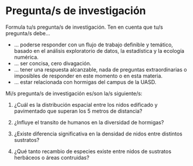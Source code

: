 # Pregunta/s de investigación

Formula tu/s pregunta/s de investigación. Ten en cuenta que tu/s pregunta/s debe...

* ... poderse responder con un flujo de trabajo definible y temático, basado en el análisis exploratorio de datos, la estadística y la ecología numérica.
* ... ser concisa, cero divagación.
* ... tener una respuesta alcanzable, nada de preguntas extraordinarias o imposibles de responder en este momento o en esta materia.
* ... estar relacionada con hormigas del campus de la UASD.

Mi/s pregunta/s de investigación es/son la/s siguiente/s:



1. ¿Cuál es la distribución espacial entre los nidos edificado y pavimentado que superan los 5 metros de distancia?

2. ¿Influye el transito de humanos en la diversidad de hormigas? 

3. ¿Existe diferencia significativa en la densidad de nidos entre distintos sustratos?

4. ¿Qué tanto recambio de especies existe entre nidos de sustratos herbáceos o áreas contruidas?

